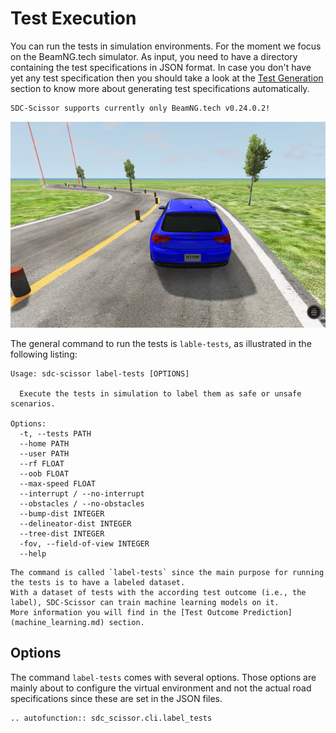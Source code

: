 # Test Execution
You can run the tests in simulation environments. For the moment we focus on the BeamNG.tech simulator.
As input, you need to have a directory containing the test specifications in JSON format.
In case you don't have yet any test specification then you should take a look at the [Test Generation](test_generation.md) section to know more about generating test specifications automatically.

```{note}
SDC-Scissor supports currently only BeamNG.tech v0.24.0.2!
```

![](../images/beamng-test.png)

The general command to run the tests is `lable-tests`, as illustrated in the following listing:
```text
Usage: sdc-scissor label-tests [OPTIONS]

  Execute the tests in simulation to label them as safe or unsafe scenarios.

Options:
  -t, --tests PATH
  --home PATH
  --user PATH
  --rf FLOAT
  --oob FLOAT
  --max-speed FLOAT
  --interrupt / --no-interrupt
  --obstacles / --no-obstacles
  --bump-dist INTEGER
  --delineator-dist INTEGER
  --tree-dist INTEGER
  -fov, --field-of-view INTEGER
  --help
```

```{note}
The command is called `label-tests` since the main purpose for running the tests is to have a labeled dataset.
With a dataset of tests with the according test outcome (i.e., the label), SDC-Scissor can train machine learning models on it.
More information you will find in the [Test Outcome Prediction](machine_learning.md) section.
```


## Options
The command `label-tests` comes with several options.
Those options are mainly about to configure the virtual environment and not the actual road specifications since these are set in the JSON files.

```{eval-rst}
.. autofunction:: sdc_scissor.cli.label_tests
```

